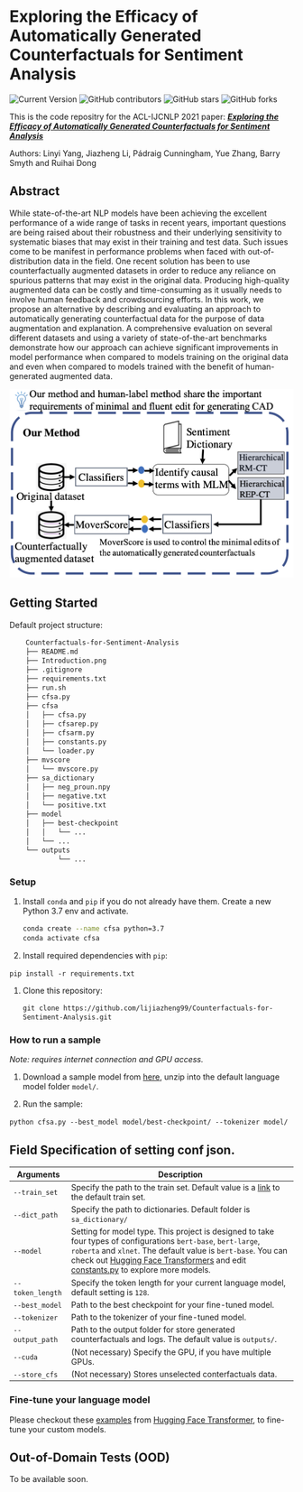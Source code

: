 # Exploring the Efficacy of Automatically Generated Counterfactuals for Sentiment Analysis

![Current Version](https://img.shields.io/badge/version-v1.0-blue)
![GitHub contributors](https://img.shields.io/github/contributors/lijiazheng99/Counterfactuals-for-Sentiment-Analysis)
![GitHub stars](https://img.shields.io/github/stars/lijiazheng99/Counterfactuals-for-Sentiment-Analysis?style=social)
![GitHub forks](https://img.shields.io/github/forks/lijiazheng99/Counterfactuals-for-Sentiment-Analysis?style=social)

This is the code repositry for the ACL-IJCNLP 2021 paper: ***[Exploring the Efficacy of Automatically Generated Counterfactuals for Sentiment Analysis](https://arxiv.org/pdf/2106.15231.pdf)***

Authors: Linyi Yang, Jiazheng Li, Pádraig Cunningham, Yue Zhang, Barry Smyth and Ruihai Dong

## Abstract

While state-of-the-art NLP models have been achieving the excellent performance of a wide range of tasks in recent years, important questions are being raised about their robustness and their underlying sensitivity to systematic biases that may exist in their training and test data. Such issues come to be manifest in performance problems when faced with out-of-distribution data in the field. One recent solution has been to use counterfactually augmented datasets in order to reduce any reliance on spurious patterns that may exist in the original data. Producing high-quality augmented data can be costly and time-consuming as it usually needs to involve human feedback and crowdsourcing efforts. In this work, we propose an alternative by describing and evaluating an approach to automatically generating counterfactual data for the purpose of data augmentation and explanation. A comprehensive evaluation on several different datasets and using a variety of state-of-the-art benchmarks demonstrate how our approach can achieve significant improvements in model performance when compared to models training on the original data and even when compared to models trained with the benefit of human-generated augmented data.

<p align="center">
<img src="./Introduction.png" width="550" >
</p>

## Getting Started

Default project structure:
```
	Counterfactuals-for-Sentiment-Analysis
	├── README.md
	├── Introduction.png
	├── .gitignore
	├── requirements.txt
	├── run.sh
	├── cfsa.py
	├── cfsa
	│   ├── cfsa.py
	│   ├── cfsarep.py
	│   ├── cfsarm.py
	│   ├── constants.py
	│   └── loader.py
	├── mvscore
	│   └── mvscore.py
	├── sa_dictionary
	│   ├── neg_proun.npy
	│   ├── negative.txt
	│   └── positive.txt
	├── model
	│   ├── best-checkpoint
	│   │   └── ...
	│   └── ...
	└── outputs
		 	└── ...
```

### Setup



1. Install `conda` and `pip` if you do not already have them. Create a new Python 3.7 env and activate.

    ```bash
    conda create --name cfsa python=3.7 
    conda activate cfsa
    ```

1. Install required dependencies with `pip`: 

```pip install -r requirements.txt```

1. Clone this repository:

    ```
    git clone https://github.com/lijiazheng99/Counterfactuals-for-Sentiment-Analysis.git
    ```

### How to run a sample

*Note: requires internet connection and GPU access.*

1. Download a sample model from [here](https://drive.google.com/file/d/1Nli4xsdvPkpaYw2gh7kwewoTeXJ2Bu7O/view?usp=sharing), unzip into the default language model folder `model/`.

1. Run the sample: 

```python cfsa.py --best_model model/best-checkpoint/ --tokenizer model/```

## Field Specification of setting conf json.
   
| Arguments   | Description |
| ----------- | ----------- |
| `--train_set` | Specify the path to the train set. Default value is a [link](https://raw.githubusercontent.com/acmi-lab/counterfactually-augmented-data/master/sentiment/orig/train.tsv) to the default train set. |
| `--dict_path` | Specify the path to dictionaries. Default folder is `sa_dictionary/` |
|`--model`| Setting for model type. This project is designed to take four types of configurations `bert-base`, `bert-large`, `roberta` and `xlnet`. The default value is `bert-base`. You can check out [Hugging Face Transformers](https://huggingface.co/transformers/pretrained_models.html) and edit [constants.py](https://github.com/lijiazheng99/Counterfactuals-for-Sentiment-Analysis/blob/master/cfsa/constants.py) to explore more models.|
|`--token_length`| Specify the token length for your current language model, default setting is `128`.|
|`--best_model`| Path to the best checkpoint for your fine-tuned model.|
|`--tokenizer`| Path to the tokenizer of your fine-tuned model.|
|`--output_path`| Path to the output folder for store generated counterfactuals and logs. The default value is `outputs/`.|
|`--cuda`| (Not necessary) Specify the GPU, if you have multiple GPUs.|
|`--store_cfs`| (Not necessary) Stores unselected conterfactuals data.|

### Fine-tune your language model

Please checkout these [examples](https://huggingface.co/transformers/custom_datasets.html) from [Hugging Face Transformer](https://huggingface.co/), to fine-tune your custom models.

## Out-of-Domain Tests (OOD)

To be available soon. 

